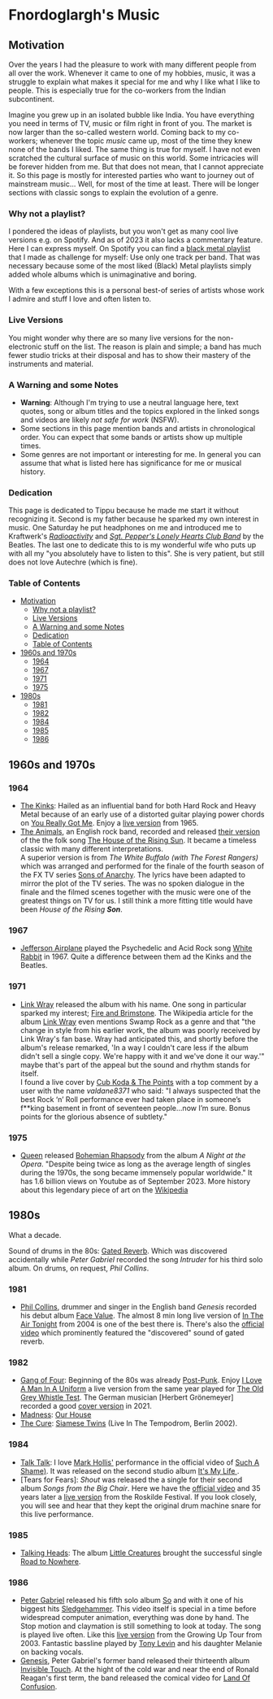 # Fnordoglargh's Music

## Motivation

  Over the years I had the pleasure to work with many different people from all
  over the work. Whenever it came to one of my hobbies, music, it was a struggle
  to explain what makes it special for me and why I like what I like to people.
  This is especially true for the co-workers from the Indian subcontinent.

  Imagine you grew up in an isolated bubble like India. You have everything you
  need in terms of TV, music or film right in front of you. The market is now
  larger than the so-called western world. Coming back to my co-workers;
  whenever the topic _music_ came up, most of the time they knew none of the
  bands I liked.  The same thing is true for myself. I have not even scratched
  the cultural surface of music on this world.  Some intricacies will be forever
  hidden from me. But that does not mean, that I cannot appreciate it. So this
  page is mostly for interested parties who want to journey out of mainstream
  music... Well, for most of the time at least. There will be longer sections
  with classic songs to explain the evolution of a genre.

### Why not a playlist?

  I pondered the ideas of playlists, but you won't get as many cool live
  versions e.g. on Spotify. And as of 2023 it also lacks a commentary feature.
  Here I can express myself. On Spotify you can find a [black metal
  playlist](https://open.spotify.com/playlist/1ZSEFfBTPuhOt2V4CQmtAO) that I
  made as challenge for myself: Use only one track per band. That was necessary
  because some of the most liked (Black) Metal playlists simply added whole
  albums which is unimaginative and boring.

  With a few exceptions this is a personal best-of series of artists whose work
  I admire and stuff I love and often listen to.

### Live Versions

  You might wonder why there are so many live versions for the non-electronic
  stuff on the list. The reason is plain and simple; a band has much fewer
  studio tricks at their disposal and has to show their mastery of the
  instruments and material.

### A Warning and some Notes

  * **Warning**: Although I'm trying to use a neutral language here, text
    quotes, song or album titles and the topics explored in the linked songs and
    videos are likely _not safe for work_ (NSFW).
  * Some sections in this page mention bands and artists in chronological order.
    You can expect that some bands or artists show up multiple times.
  * Some genres are not important or interesting for me. In general you can
    assume that what is listed here has significance for me or musical history.

### Dedication

  This page is dedicated to Tippu because he made me start it without
  recognizing it. Second is my father because he sparked my own interest in
  music. One Saturday he put headphones on me and introduced me to Kraftwerk's
  [_Radioactivity_](https://en.wikipedia.org/wiki/Radio-Activity) and [_Sgt.
  Pepper's Lonely Hearts Club Band_](https://en.wikipedia.org/wiki/Sgt_Peppers)
  by the Beatles. The last one to dedicate this to is my wonderful wife who puts
  up with all my "you absolutely have to listen to this". She is very patient,
  but still does not love Autechre (which is fine).

### Table of Contents

- [Motivation](#motivation)
  - [Why not a playlist?](#why-not-a-playlist)
  - [Live Versions](#live-versions)
  - [A Warning and some Notes](#a-warning-and-some-notes)
  - [Dedication](#dedication)
  - [Table of Contents](#table-of-contents)
- [1960s and 1970s](#1960s-and-1970s)
  - [1964](#1964)
  - [1967](#1967)
  - [1971](#1971)
  - [1975](#1975)
- [1980s](#1980s)
  - [1981](#1981)
  - [1982](#1982)
  - [1984](#1984)
  - [1985](#1985)
  - [1986](#1986)

## 1960s and 1970s

### 1964

  * [The Kinks](https://en.wikipedia.org/wiki/The_Kinks): Hailed as an
    influential band for both Hard Rock and Heavy Metal because of an early use
    of a distorted guitar playing power chords on [You Really Got
    Me](https://en.wikipedia.org/wiki/You_Really_Got_Me). Enjoy a [live
    version](https://youtu.be/Eq_KQYVPadQ) from 1965.
  * [The Animals](https://en.wikipedia.org/wiki/The_Animals), an English rock
    band, recorded and released [their version](https://youtu.be/4-43lLKaqBQ) of
    the the folk song [The House of the Rising
    Sun](https://en.wikipedia.org/wiki/The_House_of_the_Rising_Sun). It became a
    timeless classic with many different interpretations.\
    A superior version is from _The White Buffalo (with The Forest Rangers)_
    which was arranged and performed for the finale of the fourth season of the
    FX TV series [Sons of
    Anarchy](https://en.wikipedia.org/wiki/Sons_of_Anarchy). The lyrics have
    been adapted to mirror the plot of the TV series. The was no spoken dialogue
    in the finale and the filmed scenes together with the music were one of the
    greatest things on TV for us. I still think a more fitting title would have
    been _House of the Rising **Son**_.

### 1967

  * [Jefferson Airplane](https://en.wikipedia.org/wiki/Jefferson_Airplane)
    played the Psychedelic and Acid Rock song [White
    Rabbit](https://youtu.be/WANNqr-vcx0) in 1967. Quite a difference between
    them ad the Kinks and the Beatles.

### 1971

  * [Link Wray](https://en.wikipedia.org/wiki/Link_Wray) released the album with
    his name. One song in particular sparked my interest; [Fire and
    Brimstone](). The Wikipedia article for the album [Link
    Wray](https://en.wikipedia.org/wiki/Link_Wray_(album)) even mentions Swamp
    Rock as a genre and that "the change in style from his earlier work, the
    album was poorly received by Link Wray's fan base. Wray had anticipated
    this, and shortly before the album's release remarked, 'In a way I couldn't
    care less if the album didn't sell a single copy. We're happy with it and
    we've done it our way.'" maybe that's part of the appeal but the sound and
    rhythm stands for itself.\
    I found a live cover by [Cub Koda & The
    Points](https://youtu.be/V-9DwnSMZH8) with a top comment by a user with the
    name _valdane8371_ who said: "I always suspected that the best Rock ‘n’ Roll
    performance ever had taken place in someone’s f**king basement in front of
    seventeen people…now I’m sure.  Bonus points for the glorious absence of
    subtlety."

### 1975

  * [Queen](https://en.wikipedia.org/wiki/Queen_(band)) released [Bohemian
    Rhapsody](https://youtu.be/fJ9rUzIMcZQ) from the album _A Night at the
    Opera_. "Despite being twice as long as the average length of singles during
    the 1970s, the song became immensely popular worldwide." It has 1.6 billion
    views on Youtube as of September 2023. More history about this legendary
    piece of art on the
    [Wikipedia](https://en.wikipedia.org/wiki/Bohemian_Rhapsody.)

## 1980s

  What a decade.

  Sound of drums in the 80s: [Gated Reverb](https://youtu.be/Bxz6jShW-3E). Which
  was discovered accidentally while _Peter Gabriel_ recorded the song _Intruder_
  for his third solo album. On drums, on request, _Phil Collins_. 

### 1981

  * [Phil Collins](https://en.wikipedia.org/wiki/Phil_Collins), drummer and
    singer in the English band _Genesis_ recorded his debut album [Face
    Value](https://en.wikipedia.org/wiki/Face_Value_(album)). The almost 8 min
    long live version of [In The Air Tonight](https://youtu.be/PEWP9nbqG9Q) from
    2004 is one of the best there is. There's also the [official
    video](https://youtu.be/YkADj0TPrJA) which prominently featured the
    "discovered" sound of gated reverb.

### 1982

  * [Gang of Four](https://en.wikipedia.org/wiki/Gang_of_Four_(band)): Beginning
    of the 80s was already [Post-Punk](https://youtu.be/IdrEoOlp0xE). Enjoy [I
    Love A Man In A Uniform](https://youtu.be/wmdUsiQ2qro) a live version from
    the same year played for [The Old Grey Whistle
    Test](https://en.wikipedia.org/wiki/The_Old_Grey_Whistle_Test). The German
    musician [Herbert Grönemeyer] recorded a good [cover
    version](https://youtu.be/ms20CRIMfck?) in 2021.
  * [Madness](https://en.wikipedia.org/wiki/Madness_(band)): [Our
    House](https://youtu.be/KwIe_sjKeAY)
  * [The Cure](https://en.wikipedia.org/wiki/The_Cure): [Siamese
    Twins](https://youtu.be/F9GwPDZ4cZ8) (Live In The Tempodrom, Berlin 2002).

### 1984

  * [Talk Talk](https://en.wikipedia.org/wiki/Talk_Talk): I love [Mark
    Hollis'](https://en.wikipedia.org/wiki/Mark_Hollis) performance in the
    official video of [Such A Shame)](https://youtu.be/lLdvpFIPReA). It was
    released on the second studio album [It's My Life
    ](https://en.wikipedia.org/wiki/It%27s_My_Life_(album)).
  * [Tears for Fears]: _Shout_ was released the a single for their second album
    _Songs from the Big Chair_. Here we have the [official
    video](https://youtu.be/Ye7FKc1JQe4) and 35 years later a [live
    version](https://youtu.be/XnWY41GbLbA) from the Roskilde Festival. If you
    look closely, you will see and hear that they kept the original drum machine
    snare for this live performance.

### 1985

  * [Talking Heads](https://en.wikipedia.org/wiki/Talking_Heads): The album
    [Little Creatures](https://en.wikipedia.org/wiki/Little_Creatures) brought
    the successful single [Road to
    Nowhere](https://www.youtube.com/watch?v=LQiOA7euaYA). 

### 1986

  * [Peter Gabriel](https://en.wikipedia.org/wiki/Peter_Gabriel) released his
    fifth solo album [So](https://en.wikipedia.org/wiki/So_(album)) and with it
    one of his biggest hits [Sledgehammer](https://youtu.be/OJWJE0x7T4Q). This
    video itself is special in a time before widespread computer animation,
    everything was done by hand. The Stop motion and claymation is still
    something to look at today. The song is played live often. Like this [live
    version](https://youtu.be/_KSxRj9YhG8) from the Growing Up Tour from 2003.
    Fantastic bassline played by [Tony
    Levin](https://en.wikipedia.org/wiki/Tony_Levin) and his daughter Melanie on
    backing vocals.
  * [Genesis](https://en.wikipedia.org/wiki/Genesis_(band)), Peter Gabriel's
    former band released their thirteenth album [Invisible
    Touch](https://en.wikipedia.org/wiki/Invisible_Touch). At the hight of the
    cold war and near the end of Ronald Reagan's first term, the band released
    the comical video for [Land Of Confusion](https://youtu.be/TlBIa8z_Mts).

